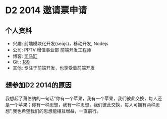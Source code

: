# D2 2014 邀请票申请

## 个人资料

- 兴趣: 前端模块化开发(seajs)，移动开发, Nodejs
- 公司: PPTV 增值事业部 前端开发工程师
- 博客: [司马缸](http://www.cnblogs.com/mr189/)
- Git : [189](http://www.github.com/189/)
- 其他: 专注于前端开发，也享受着前端开发

## 想参加D2 2014的原因
我想起了萧伯纳的一句话"你有一个苹果，我有一个苹果，我们彼此交换，每人还是一个苹果；你有一种思想，我有一种思想，我们彼此交换，每人可拥有两种思想",我也希望我们的思想能相互增益，一直前行。
